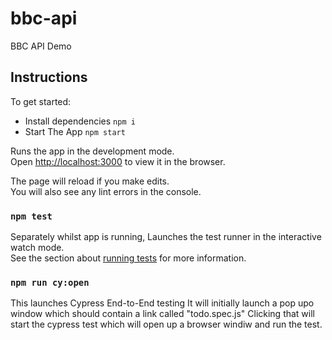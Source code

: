 # bbc-api

BBC API Demo


## Instructions

To get started:
* Install dependencies `npm i`
* Start The App `npm start`


Runs the app in the development mode.\
Open [http://localhost:3000](http://localhost:3000) to view it in the browser.

The page will reload if you make edits.\
You will also see any lint errors in the console.

### `npm test`

Separately whilst app is running, 
Launches the test runner in the interactive watch mode.\
See the section about [running tests](https://facebook.github.io/create-react-app/docs/running-tests) for more information.

### `npm run cy:open`

This launches Cypress End-to-End testing
It will initially launch a pop upo window which should contain a link called "todo.spec.js"
Clicking that will start the cypress test which will open up a browser windiw and run the test.




